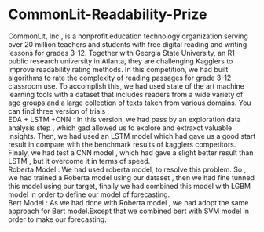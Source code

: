 # CommonLit-Readability-Prize
CommonLit, Inc., is a nonprofit education technology organization serving over 20 million teachers and students with free digital reading and writing lessons for grades 3-12. Together with Georgia State University, an R1 public research university in Atlanta, they are challenging Kagglers to improve readability rating methods. In this competition, we had built algorithms to rate the complexity of reading passages for grade 3-12 classroom use. To accomplish this, we had used state of the art machine learning tools with a dataset that includes readers from a wide variety of age groups and a large collection of texts taken from various domains.
You can find three version of trials :  
EDA + LSTM +CNN : In this version, we had pass by an exploration data analysis step , which gad allowed us to explore and extraxct valuable insights. Then, we had used an LSTM model which had gave us  a good start result in compare with the benchmark results of kagglers competitors. Finaly, we had test a CNN model , which had gave a slight better result than LSTM , but it overcome it in terms of speed.  
Roberta Model : We had used roberta model, to resolve this problem. So , we had trained a Roberta model using our dataset , then we had fine tunned this model using our target, finally we had combined this model with LGBM model in order to define our model of forecasting.  
Bert Model : As we had done with Roberta model , we had adopt the same approach for Bert model.Except that we combined bert with SVM model in  order to make our forecasting. 
